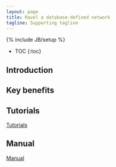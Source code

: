 ```yaml
---
layout: page
title: Ravel a database-defined network
tagline: Supporting tagline
---
```

{% include JB/setup %}

* TOC
{:toc}

## Introduction
    
## Key benefits 

## Tutorials

[Tutorials]({{site.url}}tutorials.html)

## Manual ##

[Manual]({{site.url}}manual.html)

